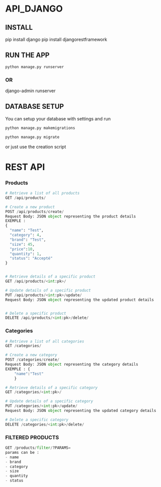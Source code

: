 # API_DJANGO

## INSTALL
pip install django
pip install djangorestframework
## RUN THE APP
```bash 
python manage.py runserver
```
### OR
django-admin runserver

## DATABASE SETUP
You can setup your database with settings and run
```bash 
python manage.py makemigrations 
```
```bash 
python manage.py migrate 
```
or just use the creation script

# REST API
### Products

```python
# Retrieve a list of all products
GET /api/products/

# Create a new product
POST /api/products/create/
Request Body: JSON object representing the product details
EXEMPLE : 
{
  "name": "Test",
  "category": 4,
  "brand": "Test",
  "size": 45,
  "price":10,
  "quantity": 1,
  "status": "Accepté"
}


# Retrieve details of a specific product
GET /api/products/<int:pk>/

# Update details of a specific product
PUT /api/products/<int:pk>/update/
Request Body: JSON object representing the updated product details


# Delete a specific product
DELETE /api/products/<int:pk>/delete/
```

### Categories
```python
# Retrieve a list of all categories
GET /categories/

# Create a new category
POST /categories/create/
Request Body: JSON object representing the category details
EXEMPLE : {
    "name":"Test"
    }

# Retrieve details of a specific category
GET /categories/<int:pk>/

# Update details of a specific category
PUT /categories/<int:pk>/update/
Request Body: JSON object representing the updated category details

# Delete a specific category
DELETE /categories/<int:pk>/delete/


```


### FILTERED PRODUCTS
```python 
GET /products/filter/?PARAMS=
params can be :
- name
- brand
- category
- size
- quantity
- status

```